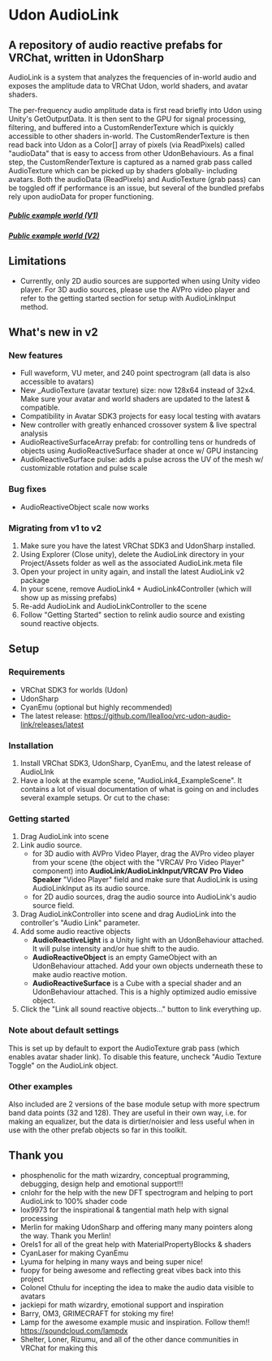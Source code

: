 # Udon AudioLink

## A repository of audio reactive prefabs for VRChat, written in UdonSharp

AudioLink is a system that analyzes the frequencies of in-world audio and exposes the amplitude data to VRChat Udon, world shaders, and avatar shaders. 

The per-frequency audio amplitude data is first read briefly into Udon using Unity's GetOutputData. It is then sent to the GPU for signal processing, filtering, and buffered into a CustomRenderTexture which is quickly accessible to other shaders in-world. The CustomRenderTexture is then read back into Udon as a Color[] array of pixels (via ReadPixels) called "audioData" that is easy to access from other UdonBehaviours. As a final step, the CustomRenderTexture is captured as a named grab pass called AudioTexture which can be picked up by shaders globally- including avatars. Both the audioData (ReadPixels) and AudioTexture (grab pass) can be toggled off if performance is an issue, but several of the bundled prefabs rely upon audioData for proper functioning.

##### [Public example world (V1)](https://vrchat.com/home/launch?worldId=wrld_7cfa5d1c-4177-43ec-ab05-26ec62bb5088)
##### [Public example world (V2)](https://vrchat.com/home/launch?worldId=wrld_8554f998-d256-44b2-b16f-74aa32aac214)

## Limitations
- Currently, only 2D audio sources are supported when using Unity video player. For 3D audio sources, please use the AVPro video player and refer to the getting started section for setup with AudioLinkInput method.

## What's new in v2

### New features
- Full waveform, VU meter, and 240 point spectrogram (all data is also accessible to avatars)
- New _AudioTexture (avatar texture) size: now 128x64 instead of 32x4. Make sure your avatar and world shaders are updated to the latest & compatible.
- Compatibility in Avatar SDK3 projects for easy local testing with avatars
- New controller with greatly enhanced crossover system & live spectral analysis
- AudioReactiveSurfaceArray prefab: for controlling tens or hundreds of objects using AudioReactiveSurface shader at once w/ GPU instancing
- AudioReactiveSurface pulse: adds a pulse across the UV of the mesh w/ customizable rotation and pulse scale

### Bug fixes
- AudioReactiveObject scale now works

### Migrating from v1 to v2
1. Make sure you have the latest VRChat SDK3 and UdonSharp installed.
1. Using Explorer (Close unity),  delete the AudioLink directory in your Project/Assets folder as well as the associated AudioLink.meta file
2. Open your project in unity again, and install the latest AudioLink v2 package
3. In your scene, remove AudioLink4 + AudioLink4Controller (which will show up as missing prefabs)
4. Re-add AudioLink and AudioLinkController to the scene
5. Follow "Getting Started" section to relink audio source and existing sound reactive objects.

## Setup

### Requirements
- VRChat SDK3 for worlds (Udon)
- UdonSharp
- CyanEmu (optional but highly recommended)
- The latest release: https://github.com/llealloo/vrc-udon-audio-link/releases/latest

### Installation
1. Install VRChat SDK3, UdonSharp, CyanEmu, and the latest release of AudioLInk
1. Have a look at the example scene, "AudioLink4_ExampleScene". It contains a lot of visual documentation of what is going on and includes several example setups. Or cut to the chase:

### Getting started
1. Drag AudioLink into scene
2. Link audio source.
   * for 3D audio with AVPro Video Player, drag the AVPro video player from your scene (the object with the "VRCAV Pro Video Player" component) into **AudioLink/AudioLinkInput/VRCAV Pro Video Speaker** "Video Player" field and make sure that AudioLink is using AudioLinkInput as its audio source.
   * for 2D audio sources, drag the audio source into AudioLink's audio source field.
3. Drag AudioLinkController into scene and drag AudioLink into the controller's "Audio Link" parameter.
4. Add some audio reactive objects
   * **AudioReactiveLight** is a Unity light with an UdonBehaviour attached. It will pulse intensity and/or hue shift to the audio.
   * **AudioReactiveObject** is an empty GameObject with an UdonBehaviour attached. Add your own objects underneath these to make audio reactive motion.
   * **AudioReactiveSurface** is a Cube with a special shader and an UdonBehaviour attached. This is a highly optimized audio emissive object.
5. Click the "Link all sound reactive objects..." button to link everything up.

### Note about default settings
This is set up by default to export the AudioTexture grab pass (which enables avatar shader link). To disable this feature, uncheck "Audio Texture Toggle" on the AudioLink object.

### Other examples
Also included are 2 versions of the base module setup with more spectrum band data points (32 and 128). They are useful in their own way, i.e. for making an equalizer, but the data is dirtier/noisier and less useful when in use with the other prefab objects so far in this toolkit.

## Thank you
- phosphenolic for the math wizardry, conceptual programming, debugging, design help and emotional support!!!
- cnlohr for the help with the new DFT spectrogram and helping to port AudioLink to 100% shader code
- lox9973 for the inspirational & tangential math help with signal processing
- Merlin for making UdonSharp and offering many many pointers along the way. Thank you Merlin!
- Orels1 for all of the great help with MaterialPropertyBlocks & shaders
- CyanLaser for making CyanEmu
- Lyuma for helping in many ways and being super nice!
- fuopy for being awesome and reflecting great vibes back into this project
- Colonel Cthulu for incepting the idea to make the audio data visible to avatars
- jackiepi for math wizardry, emotional support and inspiration
- Barry, OM3, GRIMECRAFT for stoking my fire!
- Lamp for the awesome example music and inspiration. Follow them!! https://soundcloud.com/lampdx
- Shelter, Loner, Rizumu, and all of the other dance communities in VRChat for making this